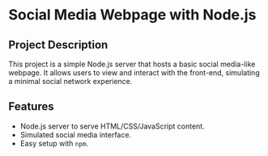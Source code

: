 # Social Media Webpage with Node.js

## Project Description
This project is a simple Node.js server that hosts a basic social media-like webpage. It allows users to view and interact with the front-end, simulating a minimal social network experience.

## Features
- Node.js server to serve HTML/CSS/JavaScript content.
- Simulated social media interface.
- Easy setup with `npm`.
